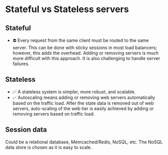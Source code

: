 # Stateful vs Stateless servers

## Stateful
- ⛔ Every request from the same client must be routed to the same server. This can be done with sticky sessions in most load balancers; however, this adds the overhead. Adding or removing servers is much more difficult with this approach. It is also challenging to handle server failures.

## Stateless
- ✅ A stateless system is simpler, more robust, and scalable. 
- ✅ Autoscaling means adding or removing web servers automatically based on the traffic load. After the state data is removed out of web servers, auto-scaling of the web tier is easily achieved by adding or removing servers based on traffic load.

## Session data
Could be a relational database, Memcached/Redis, NoSQL, etc. The NoSQL data store is chosen as it is easy to scale.